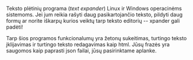 Teksto plėtinių programa (*text expander*) Linux ir Windows operacinėms sistemoms.
Jei jum reikia rašyti daug pasikartojančio teksto, pildyti daug formų ar norite iškarpų kurios veiktų tarp teksto editorių --
xpander gali padėti!

Tarp šios programos funkcionalumų yra žetonų sukeitimas, turtingo teksto įklijavimas ir turtingo teksto redagavimas kaip html.
Jūsų frazės yra saugomos kaip paprasti json failai, jūsų pasirinktame aplanke.
